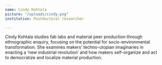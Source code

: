 ```yaml
---
name: Cindy Kohtala
picture: "/uploads/cindy.png"
institution: Postdoctoral researcher

---
```


Cindy Kohtala studies fab labs and material peer production through ethnographic enquiry, focusing on the potential for socio-environmental transformation. She examines makers’ techno-utopian imaginaries in enacting a ‘new industrial revolution’ and how makers self-organize and act to democratize and localize material production. 
